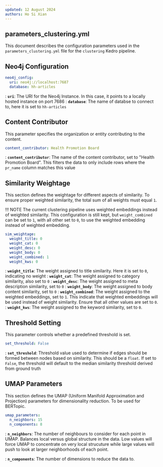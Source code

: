 ```yaml
---
updated: 12 August 2024
authors: Ho Si Xian
---
```


## parameters_clustering.yml

This document describes the configuration parameters used in the `parameters_clustering.yml` file for the `clustering` Kedro pipeline.

## Neo4j Configuration
```yaml
neo4j_config:
  uri: neo4j://localhost:7687
  database: hh-articles
```
: **`uri`**: The URI for the Neo4j Instance. In this case, it points to a locally hosted instance on port 7686
: **`database`**: The name of databse to connect to, here it is set to `hh-articles`

## Content Contributor
This parameter specifies the organization or entity contributing to the content. 
```yaml
content_contributor: Health Promotion Board
```
: **`content_contributor`**: The name of the content contributor, set to "Health Promotion Board". This filters the data to only include rows where the `pr_name` column matches this value

## Similarity Weightage
This section defines the weightage for different aspects of similarity. To ensure proper weighted similarity, the total sum of all weights must equal `1`.  

!!! NOTE 
    The current clustering pipeline uses weighted embeddings instead of weighted similarity. This configuration is still kept, but `weight_combined` can be set to `1`, with all other set to `0`, to use the weighted embedding instead of weighted embedding.

```yaml
sim_weightage:
  weight_title: 0
  weight_cat: 0
  weight_desc: 0
  weight_body: 0
  weight_combined: 1
  weight_kws: 0
```
: **`weight_title`**: The weight assigned to title similarity. Here it is set to `0`, indicating no weight
: **`weight_cat`**: The weight assigned to category similarity, also set to `0`
: **`weight_desc`**: The weight assigned to meta description similarity, set to `0`
: **`weight_body`**: The weight assigned to body content similarity, set to `0`
: **`weight_combined`**: The weight assigned to the weighted embeddings, set to `1`. This indicate that weighted embeddings will be used instead of weight similarity. Ensure that all other values are set to `0`.
: **`weight_kws`**: The weight assigned to the keyword similarity, set to `0`.

## Threshold Setting
This parameter controls whether a predefined threshold is set. 
```yaml
set_threshold: False
```
: **`set_threshold`**: Threshold value used to determine if edges should be formed between nodes based on similarity. This should be a `float`. If set to `False`, the threshold will default to the median similarity threshold derived from ground truth

## UMAP Parameters
This section defines the UMAP (Uniform Manifold Approximation and Projection) parameters for dimensionality reduction. To be used for BERTopic.

```yaml 
umap_parameters:
  n_neighbors: 15
  n_components: 8
```
: **`n_neighbors`**: The number of neighbours to consider for each point in UMAP. Balances local versus global structure in the data. Low values will force UMAP to concentrate on very local strucuture while large values will push to look at larger neighborhoods of each point.

: **`n_components`**: The number of dimensions to reduce the data to. 